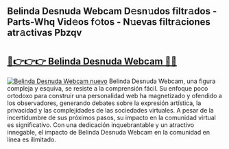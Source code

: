 ## Belinda Desnuda Webcam D𝚎sn𝚞dos filtr𝚊dos - Parts-Whq Vid𝚎os f𝚘tos - N𝚞evas filtr𝚊ciones atr𝚊ctivas Pbzqv

# <h2><a href="http://mb04d0.tromn.icu/?c=Belinda+Desnuda+Webcam">🔗👉👉👉 Belinda Desnuda Webcam 🔗🔗</a></h2>

[![Belinda Desnuda Webcam nuevo](https://i.imgur.com/pEAQMta.gif)](http://mb04d0.tromn.icu/?c=Belinda+Desnuda+Webcam)
Belinda Desnuda Webcam, una figura compleja y esquiva, se resiste a la comprensión fácil. Su enfoque poco ortodoxo para construir una personalidad web ha magnetizado y ofendido a los observadores, generando debates sobre la expresión artística, la privacidad y las complejidades de las sociedades virtuales. A pesar de la incertidumbre de sus próximos pasos, su impacto en la comunidad virtual es significativo. Con una dedicación inquebrantable y un atractivo innegable, el impacto de Belinda Desnuda Webcam en la comunidad en línea es ilimitado.
